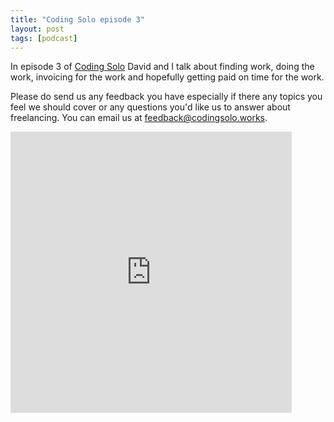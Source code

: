```yaml
---
title: "Coding Solo episode 3"
layout: post
tags: [podcast]
---
```


In episode 3 of [Coding Solo](https://codingsolo.works/) David and I talk about finding work, doing the work, invoicing for the work and hopefully getting paid on time for the work.

Please do send us any feedback you have especially if there any topics you feel we should cover or any questions you'd like us to answer about freelancing. You can email us at [feedback@codingsolo.works](mailto:feedback@codingsolo.works).

<iframe width="450" height="450" scrolling="no" frameborder="no" src="https://w.soundcloud.com/player/?url=https%3A//api.soundcloud.com/tracks/336972510&amp;auto_play=false&amp;hide_related=false&amp;show_comments=false&amp;show_user=true&amp;show_reposts=false&amp;visual=true"></iframe>
